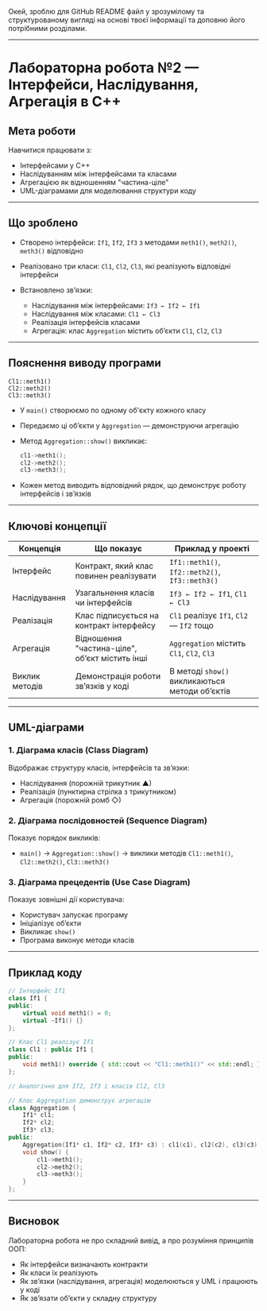 Окей, зроблю для GitHub README файл у зрозумілому та структурованому вигляді на основі твоєї інформації та доповню його потрібними розділами.

---

# Лабораторна робота №2 — Інтерфейси, Наслідування, Агрегація в C++

## Мета роботи

Навчитися працювати з:

* Інтерфейсами у C++
* Наслідуванням між інтерфейсами та класами
* Агрегацією як відношенням "частина-ціле"
* UML-діаграмами для моделювання структури коду

---

## Що зроблено

* Створено інтерфейси: `If1`, `If2`, `If3` з методами `meth1()`, `meth2()`, `meth3()` відповідно
* Реалізовано три класи: `Cl1`, `Cl2`, `Cl3`, які реалізують відповідні інтерфейси
* Встановлено зв’язки:

  * Наслідування між інтерфейсами: `If3 ← If2 ← If1`
  * Наслідування між класами: `Cl1 ← Cl3`
  * Реалізація інтерфейсів класами
  * Агрегація: клас `Aggregation` містить об’єкти `Cl1`, `Cl2`, `Cl3`

---

## Пояснення виводу програми

```
Cl1::meth1()
Cl2::meth2()
Cl3::meth3()
```

* У `main()` створюємо по одному об'єкту кожного класу
* Передаємо ці об’єкти у `Aggregation` — демонструючи агрегацію
* Метод `Aggregation::show()` викликає:

  ```cpp
  cl1->meth1();
  cl2->meth2();
  cl3->meth3();
  ```
* Кожен метод виводить відповідний рядок, що демонструє роботу інтерфейсів і зв’язків

---

## Ключові концепції

| Концепція      | Що показує                                     | Приклад у проекті                              |
| -------------- | ---------------------------------------------- | ---------------------------------------------- |
| Інтерфейс      | Контракт, який клас повинен реалізувати        | `If1::meth1()`, `If2::meth2()`, `If3::meth3()` |
| Наслідування   | Узагальнення класів чи інтерфейсів             | `If3 ← If2 ← If1`, `Cl1 ← Cl3`                 |
| Реалізація     | Клас підписується на контракт інтерфейсу       | `Cl1` реалізує `If1`, `Cl2` — `If2` тощо       |
| Агрегація      | Відношення "частина-ціле", об’єкт містить інші | `Aggregation` містить `Cl1`, `Cl2`, `Cl3`      |
| Виклик методів | Демонстрація роботи зв’язків у коді            | В методі `show()` викликаються методи об’єктів |

---

## UML-діаграми

### 1. Діаграма класів (Class Diagram)

Відображає структуру класів, інтерфейсів та зв’язки:

* Наслідування (порожній трикутник ▲)
* Реалізація (пунктирна стрілка з трикутником)
* Агрегація (порожній ромб ◇)

### 2. Діаграма послідовностей (Sequence Diagram)

Показує порядок викликів:

* `main()` → `Aggregation::show()` → виклики методів `Cl1::meth1()`, `Cl2::meth2()`, `Cl3::meth3()`

### 3. Діаграма прецедентів (Use Case Diagram)

Показує зовнішні дії користувача:

* Користувач запускає програму
* Ініціалізує об’єкти
* Викликає `show()`
* Програма виконує методи класів

---

## Приклад коду

```cpp
// Інтерфейс If1
class If1 {
public:
    virtual void meth1() = 0;
    virtual ~If1() {}
};

// Клас Cl1 реалізує If1
class Cl1 : public If1 {
public:
    void meth1() override { std::cout << "Cl1::meth1()" << std::endl; }
};

// Аналогічно для If2, If3 і класів Cl2, Cl3

// Клас Aggregation демонструє агрегацію
class Aggregation {
    If1* cl1;
    If2* cl2;
    If3* cl3;
public:
    Aggregation(If1* c1, If2* c2, If3* c3) : cl1(c1), cl2(c2), cl3(c3) {}
    void show() {
        cl1->meth1();
        cl2->meth2();
        cl3->meth3();
    }
};
```

---

## Висновок

Лабораторна робота не про складний вивід, а про розуміння принципів ООП:

* Як інтерфейси визначають контракти
* Як класи їх реалізують
* Як зв’язки (наслідування, агрегація) моделюються у UML і працюють у коді
* Як зв’язати об’єкти у складну структуру

